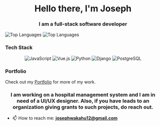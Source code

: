 <h1 align="center">Hello there, I'm Joseph</h1>
<h3 align="center">I am a full-stack software developer</h3>

![Top Languages](https://github-readme-stats.vercel.app/api/top-langs/?username=dynamic2code&hide=html,css&theme=dark)
![Top Languages](https://github-readme-stats.vercel.app/api?username=dynamic2code&count_private=true&show_icons=true&theme=dark)

### Tech Stack

<p align="center">
  <img src="https://img.shields.io/badge/JavaScript-323330?style=for-the-badge&logo=javascript&logoColor=F7DF1E" alt="JavaScript" />
  <img src="https://img.shields.io/badge/Vue.js-35495E?style=for-the-badge&logo=vue.js&logoColor=4FC08D" alt="Vue.js" />
  <img src="https://img.shields.io/badge/Python-3776AB?style=for-the-badge&logo=python&logoColor=white" alt="Python" />
  <img src="https://img.shields.io/badge/Django-092E20?style=for-the-badge&logo=django&logoColor=white" alt="Django" />
  <img src="https://img.shields.io/badge/PostgreSQL-316192?style=for-the-badge&logo=postgresql&logoColor=white" alt="PostgreSQL" />
</p>


### Portfolio

Check out my [Portfolio](https://your-portfolio-link.com) for more of my work.

<h3 align="center">I am working on a hospital management system and I am in need of a UI/UX designer. Also, if you have leads to an organization giving grants to such projects, do reach out.</h3>

- 📫 How to reach me: **josephwakahu12@gmail.com**



